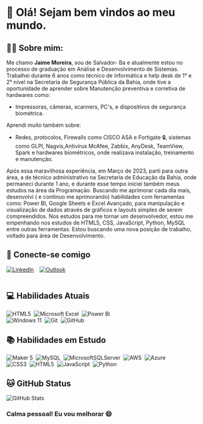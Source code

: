 # :cactus: Olá! Sejam bem vindos ao meu mundo.

## :technologist: Sobre mim:

Me chamo <b>Jaime Moreira</b>, sou de Salvador- Ba e atualmente estou no processo de graduação em Análise e Desenvolvimento de Sistemas. Trabalhei durante 6 anos como técnico de informática e help desk de 1° e 2° nível na Secretaria de Segurança Pública da Bahia, onde tive a oportunidade de aprender sobre Manutenção preventiva e corretiva de hardwares como: 

- Impressoras, câmeras, scanners, PC's, e dispositivos de segurança biométrica.

Aprendi muito também sobre: 

- Redes, protocolos, Firewalls como CISCO ASA e Fortigate :lock:, sistemas como GLPI, Nagvis,Antivírus McAfee, Zabbix, AnyDesk, TeamView, Spark e hardwares biométricos, onde realizava instalação, treinamento e manutenção.

Após essa maravilhosa experiência, em Março de 2023, parti para outra área, a de técnico administrativo na Secretaria de Educação da Bahia, onde permaneci durante 1 ano, e durante esse tempo iniciei também meus estudos na área da Programação. Buscando me aprimorar cada dia mais, desenvolvi ( e continuo me aprimorando) habilidades com ferramentas como: Power BI, Google Sheets e Excel Avançado, para manipulação e visualização de dados através de gráficos e layouts simples de serem compreendidos. Nos estudos para me tornar um desenvolvedor, estou me empenhando nos estudos de HTML5, CSS, JavaScript, Python, MySQL entre outras ferramentas. Estou buscando uma nova posição de trabalho, voltado para área de Desenvolvimento.

## :link: Conecte-se comigo 

[![LinkedIn](https://img.shields.io/badge/LinkedIn-000?style=social&logo=linkedin&logoColor=0E47A8)](https://www.linkedin.com/in/jaime-moreira-a6a69a266/)&nbsp;&nbsp;&nbsp;&nbsp;[![Outlook](https://img.shields.io/badge/Microsoft_Outlook-0078D4?style=social&logo=microsoft-outlook&logoColor=0E47A8)](mailto:jaime.moreira1995@outlook.com)
<br>
<br>

## :computer: Habilidades Atuais

![HTML5](https://img.shields.io/badge/html5-%23E34F26.svg?style=for-the-badge&logo=html5&logoColor=white)&nbsp;&nbsp;![Microsoft Excel](https://img.shields.io/badge/Microsoft_Excel-217346?style=for-the-badge&logo=microsoft-excel&logoColor=white)&nbsp;&nbsp;![Power Bi](https://img.shields.io/badge/power_bi-F2C811?style=for-the-badge&logo=powerbi&logoColor=black)<br>![Windows 11](https://img.shields.io/badge/Windows%2011-%230079d5.svg?style=for-the-badge&logo=Windows%2011&logoColor=white)&nbsp;&nbsp;![Git](https://img.shields.io/badge/git-%23F05033.svg?style=for-the-badge&logo=git&logoColor=white)&nbsp;&nbsp;![GitHub](https://img.shields.io/badge/github-%23121011.svg?style=for-the-badge&logo=github&logoColor=white)

## :books: Habilidades em Estudo
<img alt="Maker 5" src="https://img.shields.io/badge/-maker_5-2C6CAF?&logoColor=white&style=for-the-badge"/>&nbsp;
![MySQL](https://img.shields.io/badge/mysql-%2300f.svg?style=for-the-badge&logo=mysql&logoColor=white)&nbsp;&nbsp;![MicrosoftSQLServer](https://img.shields.io/badge/Microsoft%20SQL%20Server-CC2927?style=for-the-badge&logo=microsoft%20sql%20server&logoColor=white)&nbsp;&nbsp;![AWS](https://img.shields.io/badge/AWS-%23FF9900.svg?style=for-the-badge&logo=amazon-aws&logoColor=white)&nbsp;&nbsp;![Azure](https://img.shields.io/badge/azure-%230072C6.svg?style=for-the-badge&logo=microsoftazure&logoColor=white)<br>![CSS3](https://img.shields.io/badge/css3-%231572B6.svg?style=for-the-badge&logo=css3&logoColor=white)&nbsp;&nbsp;![HTML5](https://img.shields.io/badge/html5-%23E34F26.svg?style=for-the-badge&logo=html5&logoColor=white)&nbsp;&nbsp;![JavaScript](https://img.shields.io/badge/javascript-%23323330.svg?style=for-the-badge&logo=javascript&logoColor=%23F7DF1E)&nbsp;&nbsp;![Python](https://img.shields.io/badge/python-3670A0?style=for-the-badge&logo=python&logoColor=ffdd54)

## :cat:  GitHub Status 

![GitHub Stats](https://github-readme-stats.vercel.app/api?username=JaimeMoreira&theme=transparent&bg_color=000&border_color=3A3DC&show_icons=true&icon_color=3A3DC&title_color=E94D5F&text_color=FFF)

### Calma pessoal! Eu vou melhorar :smile:

<!---
JaimeMoreira/JaimeMoreira is a ✨ special ✨ repository because its `README.md` (this file) appears on your GitHub profile.
You can click the Preview link to take a look at your changes.
--->
